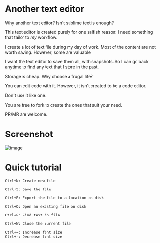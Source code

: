 # Another text editor

Why another text editor? Isn't sublime text is enough?

This text editor is created purely for one selfish reason: I need something that tailor to *my* workflow.

I create a lot of text file during my day of work. Most of the content are not worth saving. However, some are
valuable.

I want the text editor to save them all, with snapshots. So I can go back anytime to find any text that I store in the
past.

Storage is cheap. Why choose a frugal life?

You can edit code with it. However, it isn't created to be a code editor.

Don't use it like one.

You are free to fork to create the ones that suit your need.

PR/MR are welcome.

# Screenshot

![image](https://user-images.githubusercontent.com/14150061/159109830-c2322c2a-cf31-471a-90c0-845443d93763.png)

# Quick tutorial

```shell
Ctrl+N: Create new file

Ctrl+S: Save the file

Ctrl+E: Export the file to a location on disk

Ctrl+O: Open an existing file on disk

Ctrl+F: Find text in file

Ctrl+W: Close the current file

Ctrl+=: Increase font size
Ctrl+-: Decrease font size
```
